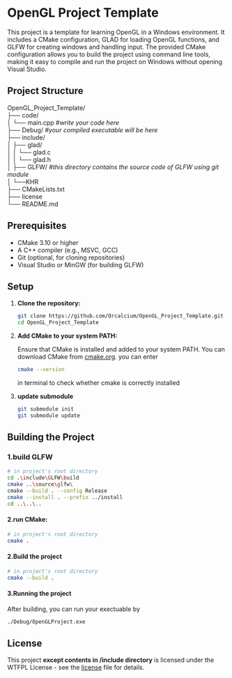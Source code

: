 # OpenGL Project Template

This project is a template for learning OpenGL in a Windows environment. It includes a CMake configuration, GLAD for loading OpenGL functions, and GLFW for creating windows and handling input.
The provided CMake configuration allows you to build the project using command line tools, making it easy to compile and run the project on Windows without opening Visual Studio.

## Project Structure
OpenGL_Project_Template/  
├── code/  
│   └── main.cpp  #*write your code here*  
├── Debug/  #*your compiled executable will be here*  
├── include/  
│    ├── glad/  
│    │    └── glad.c  
│    │    └── glad.h  
│    ├── GLFW/  #*this directory contains the source code of GLFW using git module*  
│    └──KHR  
├── CMakeLists.txt  
├── license  
└── README.md


## Prerequisites

- CMake 3.10 or higher
- A C++ compiler (e.g., MSVC, GCC)
- Git (optional, for cloning repositories)
- Visual Studio or MinGW (for building GLFW)

## Setup

1. **Clone the repository:**

   ```sh
   git clone https://github.com/Orcalcium/OpenGL_Project_Template.git
   cd OpenGL_Project_Template
   ``` 
2. **Add CMake to your system PATH:**

    Ensure that CMake is installed and added to your system PATH. You can download CMake from [cmake.org](https://cmake.org/download/).
    you can enter
    ```sh
    cmake --version
    ```
    in terminal to check whether cmake is correctly installed
3. **update submodule**

    ```sh
    git submodule init
    git submodule update
    ```
    
## Building the Project
### 1.build GLFW
 ```sh
# in project's root directory
cd .\include\GLFW\build
cmake ..\source\glfw\
cmake --build . --config Release
cmake --install . --prefix ../install
cd ..\..\..
```
#### 2.run CMake:
```sh
# in project's root directory
cmake .
```
#### 2.Build the project
```sh
# in project's root directory
cmake --build .
```
#### 3.Running the project
After building, you can run your exectuable by
```sh
./Debug/OpenGLProject.exe
```
## License

This project **except contents in /include directory** is licensed under the WTFPL License - see the [license](./license) file for details.